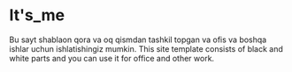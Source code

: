 # It's_me
Bu sayt shablaon qora va oq qismdan tashkil topgan va  ofis va boshqa ishlar uchun ishlatishingiz mumkin.
This site template consists of black and white parts and you can use it for office and other work.
